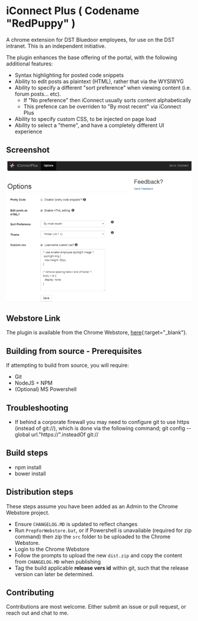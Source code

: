 iConnect Plus ( Codename "RedPuppy" )
======================================
A chrome extension for DST Bluedoor employees, for use on the DST intranet.
This is an independent initiative.

The plugin enhances the base offering of the portal, with the following additional features:

- Syntax highlighting for posted code snippets
- Ability to edit posts as plaintext (HTML), rather that via the WYSIWYG
- Ability to specify a different "sort preference" when viewing content (i.e. forum posts... etc).
  - If "No preference" then iConnect usually sorts content alphabetically
  - This prefence can be overriden to "By most recent" via iConnect Plus
- Ability to specify custom CSS, to be injected on page load
- Ability to select a "theme", and have a completely different UI experience


## Screenshot

![iConnect Plus Screenshot][screenshot]

## Webstore Link

The plugin is available from the Chrome Webstore, [here]([https://chrome.google.com/webstore/detail/iconnectplus-bluedoor/gaipmclnjcnaepijeohadnbpmejeiiii]){:target="_blank"}.


## Building from source - Prerequisites

If attempting to build from source, you will require:

- Git
- NodeJS + NPM
- (Optional) MS Powershell

## Troubleshooting

- If behind a corporate firewall you may need to configure git to use https (instead of git://), which is done via the following command;
    git config --global url."https://".insteadOf git://


## Build steps

- npm install
- bower install


## Distribution steps

These steps assume you have been added as an Admin to the Chrome Webstore project.

- Ensure `CHANGELOG.MD` is updated to reflect changes
- Run `PrepForWebstore.bat`, or if Powershell is unavailable (required for zip command) then zip the `src` folder to be uploaded to the Chrome Webstore.
- Login to the Chrome Webstore
- Follow the prompts to upload the new `dist.zip` and copy the content from `CHANGELOG.MD` when publishing
- Tag the build applicable **release vers id** within git, such that the release version can later be determined.


## Contributing

Contributions are most welcome.
Either submit an issue or pull request, or reach out and chat to me.


[screenshot]: webstore-assets/screenshot.png  "Options page"
